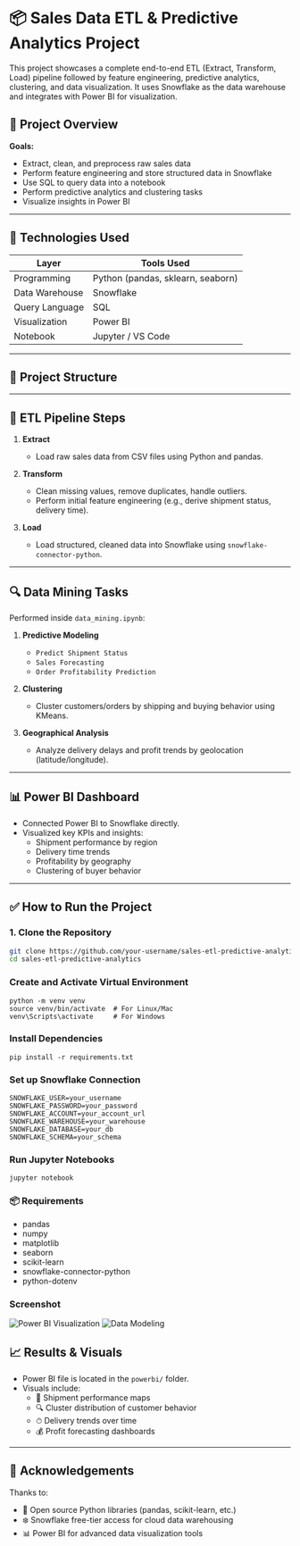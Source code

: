 # 📦 Sales Data ETL & Predictive Analytics Project

This project showcases a complete end-to-end ETL (Extract, Transform, Load) pipeline followed by feature engineering, predictive analytics, clustering, and data visualization. It uses Snowflake as the data warehouse and integrates with Power BI for visualization.

## 🚀 Project Overview

**Goals:**
- Extract, clean, and preprocess raw sales data
- Perform feature engineering and store structured data in Snowflake
- Use SQL to query data into a notebook
- Perform predictive analytics and clustering tasks
- Visualize insights in Power BI

---

## 🧰 Technologies Used

| Layer             | Tools Used                        |
|------------------|-----------------------------------|
| Programming      | Python (pandas, sklearn, seaborn) |
| Data Warehouse   | Snowflake                         |
| Query Language   | SQL                               |
| Visualization    | Power BI                          |
| Notebook         | Jupyter / VS Code                 |

---

## 📁 Project Structure




---

## 🔄 ETL Pipeline Steps

1. **Extract**
   - Load raw sales data from CSV files using Python and pandas.
   
2. **Transform**
   - Clean missing values, remove duplicates, handle outliers.
   - Perform initial feature engineering (e.g., derive shipment status, delivery time).

3. **Load**
   - Load structured, cleaned data into Snowflake using `snowflake-connector-python`.

---

## 🔍 Data Mining Tasks

Performed inside `data_mining.ipynb`:

1. **Predictive Modeling**
   - `Predict Shipment Status`
   - `Sales Forecasting`
   - `Order Profitability Prediction`

2. **Clustering**
   - Cluster customers/orders by shipping and buying behavior using KMeans.

3. **Geographical Analysis**
   - Analyze delivery delays and profit trends by geolocation (latitude/longitude).

---

## 📊 Power BI Dashboard

- Connected Power BI to Snowflake directly.
- Visualized key KPIs and insights:
  - Shipment performance by region
  - Delivery time trends
  - Profitability by geography
  - Clustering of buyer behavior

---

## ✅ How to Run the Project

### 1. Clone the Repository

```bash
git clone https://github.com/your-username/sales-etl-predictive-analytics.git
cd sales-etl-predictive-analytics
```
### Create and Activate Virtual Environment

```
python -m venv venv
source venv/bin/activate  # For Linux/Mac
venv\Scripts\activate     # For Windows

```

### Install Dependencies

```
pip install -r requirements.txt

```

### Set up Snowflake Connection

```
SNOWFLAKE_USER=your_username
SNOWFLAKE_PASSWORD=your_password
SNOWFLAKE_ACCOUNT=your_account_url
SNOWFLAKE_WAREHOUSE=your_warehouse
SNOWFLAKE_DATABASE=your_db
SNOWFLAKE_SCHEMA=your_schema

```

### Run Jupyter Notebooks

```
jupyter notebook

```

### 📦 Requirements

- pandas
- numpy
- matplotlib
- seaborn
- scikit-learn
- snowflake-connector-python
- python-dotenv

### Screenshot
![Power BI Visualization](/images/home.png)
![Data Modeling](/images/home.png)

## 📈 Results & Visuals

- Power BI file is located in the `powerbi/` folder.
- Visuals include:
  - 📍 Shipment performance maps  
  - 🔍 Cluster distribution of customer behavior  
  - ⏱ Delivery trends over time  
  - 💰 Profit forecasting dashboards  

---

## 🙌 Acknowledgements

Thanks to:

- 🐍 Open source Python libraries (pandas, scikit-learn, etc.)  
- ❄️ Snowflake free-tier access for cloud data warehousing  
- 📊 Power BI for advanced data visualization tools  
